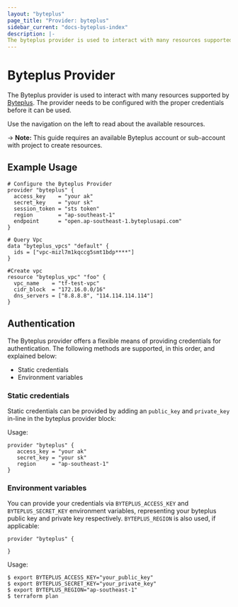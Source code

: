 ```yaml
---
layout: "byteplus"
page_title: "Provider: byteplus"
sidebar_current: "docs-byteplus-index"
description: |-
The byteplus provider is used to interact with many resources supported by Byteplus. The provider needs to be configured with the proper credentials before it can be used.
---
```


# Byteplus Provider

The Byteplus provider is used to interact with many resources supported by [Byteplus](https://www.byteplus.com/en).
The provider needs to be configured with the proper credentials before it can be used.

Use the navigation on the left to read about the available resources.

-> **Note:** This guide requires an available Byteplus account or sub-account with project to create resources.

## Example Usage
```hcl
# Configure the Byteplus Provider
provider "byteplus" {
  access_key    = "your ak"
  secret_key    = "your sk"
  session_token = "sts token"
  region        = "ap-southeast-1"
  endpoint      = "open.ap-southeast-1.byteplusapi.com"
}

# Query Vpc
data "byteplus_vpcs" "default" {
  ids = ["vpc-mizl7m1kqccg5smt1bdp****"]
}

#Create vpc
resource "byteplus_vpc" "foo" {
  vpc_name    = "tf-test-vpc"
  cidr_block  = "172.16.0.0/16"
  dns_servers = ["8.8.8.8", "114.114.114.114"]
}

```

## Authentication

The Byteplus provider offers a flexible means of providing credentials for
authentication. The following methods are supported, in this order, and
explained below:

- Static credentials
- Environment variables

### Static credentials

Static credentials can be provided by adding an `public_key` and `private_key` in-line in the
byteplus provider block:

Usage:

```hcl
provider "byteplus" {
   access_key = "your ak"
   secret_key = "your sk"
   region     = "ap-southeast-1"
}
```

### Environment variables

You can provide your credentials via `BYTEPLUS_ACCESS_KEY` and `BYTEPLUS_SECRET_KEY`
environment variables, representing your byteplus public key and private key respectively.
`BYTEPLUS_REGION` is also used, if applicable:

```hcl
provider "byteplus" {
  
}
```

Usage:

```hcl
$ export BYTEPLUS_ACCESS_KEY="your_public_key"
$ export BYTEPLUS_SECRET_KEY="your_private_key"
$ export BYTEPLUS_REGION="ap-southeast-1"
$ terraform plan
```

